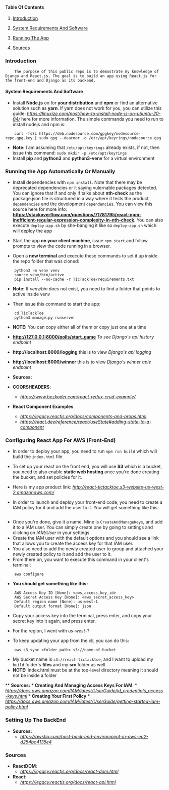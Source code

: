 #### Table Of Contents
1. [Introduction](#introduction)

2. [System Requirements And Software](#system-requirements-and-software)

3. [Running The App](#running-the-app-automatically-or-manually)

4. [Sources](#sources)




### Introduction
```
    The purpose of this public repo is to demostrate my knowledge of Django and React.js. The goal is to build an app using React.js for the front-end and Django as its backend.
```

#### System Requirements And Software
* Install **Node.js** on for **your distribution** and **npm** or find an alternative solution such as **yarn**. If yarn does not work for you, you can utilize this guide: *https://linuxize.com/post/how-to-install-node-js-on-ubuntu-20-04/* here for more information. The simple commands you need to run to install nodejs and npm is:
```
    curl -fsSL https://deb.nodesource.com/gpgkey/nodesource-repo.gpg.key | sudo gpg --dearmor -o /etc/apt/keyrings/nodesource.gpg
```
* **Note:** I am assuming that `/etc/apt/keyrings` already exists, if not, then issue this command: `sudo mkdir -p /etc/apt/keyrings`
* Install **pip** and **python3** and **python3-venv** for a virtual environment


### Running the App Automatically Or Manually  
* Install dependencies with `npm install`. Note that there may be deprecated dependencies or it saying vulernable packages detected. You can ignore that if and only if talks about **nth-check** as the package.json file is structured in a way where it tests the product `dependencies` and the development `dependencies`. You can view this source here for more info: **https://stackoverflow.com/questions/71781795/react-npm-inefficient-regular-expression-complexity-in-nth-check**. You can also execute `deploy-app.sh` by she-banging it like so `deploy-app.sh` which will deploy the app

* Start the app **on your client machine**, issue `npm start` and follow prompts to view the code running in a browser.

* Open a **new terminal** and execute these commands to set it up inside the repo folder that was cloned: 
```
    python3 -m venv venv
    source venv/bin/active
    pip install --no-cache -r TicTackToe/requirements.txt
```
* **Note:** If *venv/bin* does not exist, you need to find a folder that points to active inside venv 

* Then issue this command to start the app: 
```
    cd TicTackToe
    python3 manage.py runserver

```
* **NOTE:** You can copy either all of them or copy just one at a time
* **http://127.0.0.1:8000/polls/start_game** *To see Django's api history endpoint*
* **http://localhost:8000/logging** this is to view  *Django's api logging* 
* **http://localhost:8000/winner** this is to view *Django's winner apie endpoint*

* **Sources:**
* **COORSHEADERS**:
    * *https://www.bezkoder.com/react-redux-crud-example/*
* **React Component Examples**
    * *https://legacy.reactjs.org/docs/components-and-props.html*
    * *https://react.dev/reference/react/useState#adding-state-to-a-component*



### Configuring React App For AWS (Front-End)
* In order to deploy your app, you need to run `npm run build` which will build the `index.html` file. 
* To set up your react on the front end, you will use **S3** which is a bucket, you need to also enable **static web hosting** once you're done creating the bucket, and set policies for it.
* Here is my app product link: *http://react-tictacktoe.s3-website-us-west-2.amazonaws.com/*

* In order to launch and deploy your front-end code, you need to create a IAM policy for it and add the user to it. You will get something like this:
```

```
* Once you're done, give it a name. Mine is `CreateAndManageKeys`, and add it to a IAM user. You can simply create one by going to settings and clicking on *IAM/User* in your settings
* Create the IAM user with the default options and you should see a link that allows you to create the access key for that IAM user.
* You also need to add the newly created user to group and attached your newly created policy to it and add the user to it.
* From there on, you want to execute this command in your client's terminal:
```
    aws configure 
```
* **You should get something like this:** 
```
    AWS Access Key ID [None]: <aws_access_key_id> 
    AWS Secret Access Key [None]: <aws_secret_access_key>
    Default region name [None]: us-west-1 
    Default output format [None]: json
```
* Copy your access key into the terminal, press enter, and copy your secret key into it again, and press enter.
* For the region, I went with *us-west-1*



* To keep updating your app from the cli, you can do this: 
```
    aws s3 sync <folder_path> s3://name-of-bucket
```
* My bucket name is `s3://react-tictacktoe`, and I want to upload my `build` folder's **files** and my **src** folder as well. 
* **NOTE:** index.html must be at the top-level directory meaning it should not be inside a folder

** **Sources:**
    * **Creating And Managing Access Keys For IAM**:
        * *https://docs.aws.amazon.com/IAM/latest/UserGuide/id_credentials_access-keys.html*
    * **Creating Your First Policy**
        * *https://docs.aws.amazon.com/IAM/latest/UserGuide/getting-started-iam-policy.html*

### Setting Up The BackEnd

* **Sources:**
    * *https://awstip.com/host-back-end-environment-in-aws-ec2-d254bc4135e4*



### Sources

* **ReactDOM**:
    * *https://legacy.reactjs.org/docs/react-dom.html*
* **React**:
    * *https://legacy.reactjs.org/docs/react-api.html*
